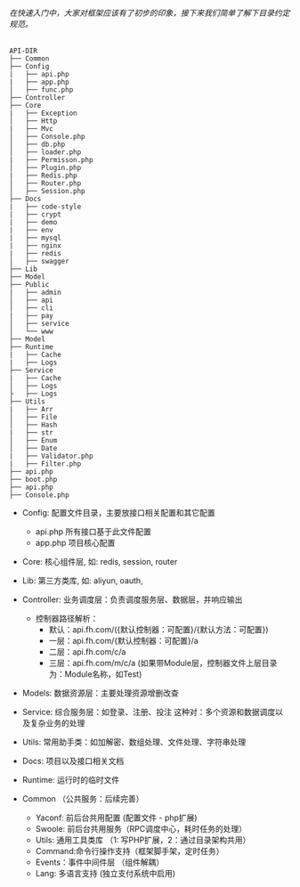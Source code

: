 ###### 在快速入门中，大家对框架应该有了初步的印象，接下来我们简单了解下目录约定规范。

```
API-DIR
├── Common
├── Config
|   ├── api.php
|   ├── app.php
│   ├── func.php
├── Controller
├── Core
|   ├── Exception
│   ├── Http
|   ├── Mvc
│   ├── Console.php
│   ├── db.php
│   ├── loader.php
|   ├── Permisson.php
│   ├── Plugin.php
|   ├── Redis.php
│   ├── Router.php
│   ├── Session.php
├── Docs
|   ├── code-style
|   ├── crypt
|   ├── demo
|   ├── env
|   ├── mysql
|   ├── nginx
|   ├── redis
│   ├── swagger 
├── Lib
├── Model
├── Public
|   ├── admin
│   ├── api
│   ├── cli
|   ├── pay
│   ├── service
│   └── www
├── Model
├── Runtime
|   ├── Cache
|   ├── Logs
├── Service
|   ├── Cache
│   ├── Logs
├   ├── Logs
├── Utils
|   ├── Arr
│   ├── File
│   ├── Hash
|   ├── str
│   ├── Enum
│   ├── Date
|   ├── Validator.php
|   ├── Filter.php
├── api.php
├── boot.php
├── api.php
├── Console.php        
```        

* Config: 配置文件目录，主要放接口相关配置和其它配置
    * api.php 所有接口基于此文件配置
    * app.php 项目核心配置
* Core: 核心组件层, 如: redis, session, router
* Lib: 第三方类库, 如: aliyun, oauth,
* Controller: 业务调度层：负责调度服务层、数据层，并响应输出
   * 控制器路径解析：
        * 默认：api.fh.com/({默认控制器：可配置}/{默认方法：可配置})
        * 一层：api.fh.com/{默认控制器：可配置}/a
        * 二层：api.fh.com/c/a
        * 三层：api.fh.com/m/c/a (如果带Module层，控制器文件上层目录为：Module名称，如Test)
* Models: 数据资源层：主要处理资源增删改查
* Service: 综合服务层：如登录、注册、投注 这种对：多个资源和数据调度以及复杂业务的处理
* Utils: 常用助手类：如加解密、数组处理、文件处理、字符串处理
* Docs: 项目以及接口相关文档
* Runtime: 运行时的临时文件

* Common （公共服务：后续完善）
     * Yaconf: 前后台共用配置 (配置文件 - php扩展)
     * Swoole: 前后台共用服务（RPC调度中心，耗时任务的处理）
     * Utils:  通用工具类库  （1: 写PHP扩展，2：通过目录架构共用）
     * Command:命令行操作支持（框架脚手架，定时任务）
     * Events：事件中间件层 （组件解耦）
     * Lang:   多语言支持 (独立支付系统中启用)